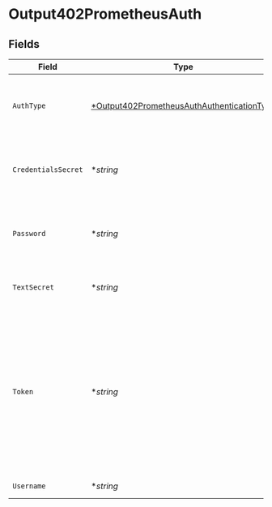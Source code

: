 # Output402PrometheusAuth


## Fields

| Field                                                                                                                                                                                                     | Type                                                                                                                                                                                                      | Required                                                                                                                                                                                                  | Description                                                                                                                                                                                               |
| --------------------------------------------------------------------------------------------------------------------------------------------------------------------------------------------------------- | --------------------------------------------------------------------------------------------------------------------------------------------------------------------------------------------------------- | --------------------------------------------------------------------------------------------------------------------------------------------------------------------------------------------------------- | --------------------------------------------------------------------------------------------------------------------------------------------------------------------------------------------------------- |
| `AuthType`                                                                                                                                                                                                | [*Output402PrometheusAuthAuthenticationType](../../models/shared/output402prometheusauthauthenticationtype.md)                                                                                            | :heavy_minus_sign:                                                                                                                                                                                        | The authentication method to use for the HTTP requests                                                                                                                                                    |
| `CredentialsSecret`                                                                                                                                                                                       | **string*                                                                                                                                                                                                 | :heavy_minus_sign:                                                                                                                                                                                        | Select (or create) a secret that references your credentials                                                                                                                                              |
| `Password`                                                                                                                                                                                                | **string*                                                                                                                                                                                                 | :heavy_minus_sign:                                                                                                                                                                                        | Password (a.k.a API key in Grafana Cloud domain) for authentication                                                                                                                                       |
| `TextSecret`                                                                                                                                                                                              | **string*                                                                                                                                                                                                 | :heavy_minus_sign:                                                                                                                                                                                        | Select (or create) a stored text secret                                                                                                                                                                   |
| `Token`                                                                                                                                                                                                   | **string*                                                                                                                                                                                                 | :heavy_minus_sign:                                                                                                                                                                                        | Bearer token to include in the authorization header. In Grafana Cloud, this is generally built by concatenating the username and the API key, separated by a colon. E.g.: <your-username>:<your-api-key>. |
| `Username`                                                                                                                                                                                                | **string*                                                                                                                                                                                                 | :heavy_minus_sign:                                                                                                                                                                                        | Username for authentication                                                                                                                                                                               |